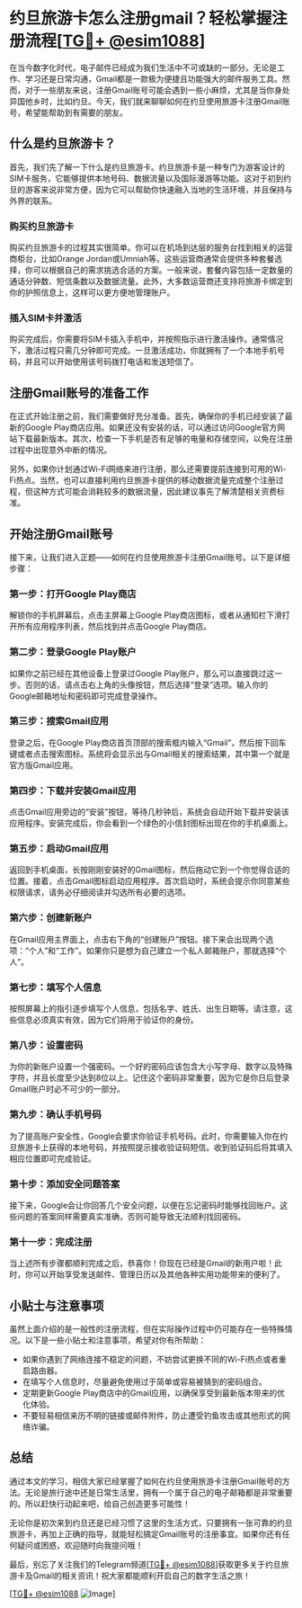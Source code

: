 # 约旦旅游卡怎么注册gmail？轻松掌握注册流程[[TG💪+ @esim1088](https://t.me/s/esim1088)]

在当今数字化时代，电子邮件已经成为我们生活中不可或缺的一部分。无论是工作、学习还是日常沟通，Gmail都是一款极为便捷且功能强大的邮件服务工具。然而，对于一些朋友来说，注册Gmail账号可能会遇到一些小麻烦，尤其是当你身处异国他乡时，比如约旦。今天，我们就来聊聊如何在约旦使用旅游卡注册Gmail账号，希望能帮助到有需要的朋友。

## 什么是约旦旅游卡？

首先，我们先了解一下什么是约旦旅游卡。约旦旅游卡是一种专门为游客设计的SIM卡服务，它能够提供本地号码、数据流量以及国际漫游等功能。这对于初到约旦的游客来说非常方便，因为它可以帮助你快速融入当地的生活环境，并且保持与外界的联系。

### 购买约旦旅游卡

购买约旦旅游卡的过程其实很简单。你可以在机场到达层的服务台找到相关的运营商柜台，比如Orange Jordan或Umniah等。这些运营商通常会提供多种套餐选择，你可以根据自己的需求挑选合适的方案。一般来说，套餐内容包括一定数量的通话分钟数、短信条数以及数据流量。此外，大多数运营商还支持将旅游卡绑定到你的护照信息上，这样可以更方便地管理账户。

### 插入SIM卡并激活

购买完成后，你需要将SIM卡插入手机中，并按照指示进行激活操作。通常情况下，激活过程只需几分钟即可完成。一旦激活成功，你就拥有了一个本地手机号码，并且可以开始使用该号码拨打电话和发送短信了。

## 注册Gmail账号的准备工作

在正式开始注册之前，我们需要做好充分准备。首先，确保你的手机已经安装了最新的Google Play商店应用。如果还没有安装的话，可以通过访问Google官方网站下载最新版本。其次，检查一下手机是否有足够的电量和存储空间，以免在注册过程中出现意外中断的情况。

另外，如果你计划通过Wi-Fi网络来进行注册，那么还需要提前连接到可用的Wi-Fi热点。当然，也可以直接利用约旦旅游卡提供的移动数据流量完成整个注册过程，但这种方式可能会消耗较多的数据流量，因此建议事先了解清楚相关资费标准。

## 开始注册Gmail账号

接下来，让我们进入正题——如何在约旦使用旅游卡注册Gmail账号。以下是详细步骤：

### 第一步：打开Google Play商店

解锁你的手机屏幕后，点击主屏幕上Google Play商店图标，或者从通知栏下滑打开所有应用程序列表，然后找到并点击Google Play商店。

### 第二步：登录Google Play账户

如果你之前已经在其他设备上登录过Google Play账户，那么可以直接跳过这一步。否则的话，请点击右上角的头像按钮，然后选择“登录”选项。输入你的Google邮箱地址和密码即可完成登录操作。

### 第三步：搜索Gmail应用

登录之后，在Google Play商店首页顶部的搜索框内输入“Gmail”，然后按下回车键或者点击搜索图标。系统将会显示出与Gmail相关的搜索结果，其中第一个就是官方版Gmail应用。

### 第四步：下载并安装Gmail应用

点击Gmail应用旁边的“安装”按钮，等待几秒钟后，系统会自动开始下载并安装该应用程序。安装完成后，你会看到一个绿色的小信封图标出现在你的手机桌面上。

### 第五步：启动Gmail应用

返回到手机桌面，长按刚刚安装好的Gmail图标，然后拖动它到一个你觉得合适的位置。接着，点击Gmail图标启动应用程序。首次启动时，系统会提示你同意某些权限请求，请务必仔细阅读并勾选所有必要的选项。

### 第六步：创建新账户

在Gmail应用主界面上，点击右下角的“创建账户”按钮。接下来会出现两个选项：“个人”和“工作”。如果你只是想为自己建立一个私人邮箱账户，那就选择“个人”。

### 第七步：填写个人信息

按照屏幕上的指引逐步填写个人信息，包括名字、姓氏、出生日期等。请注意，这些信息必须真实有效，因为它们将用于验证你的身份。

### 第八步：设置密码

为你的新账户设置一个强密码。一个好的密码应该包含大小写字母、数字以及特殊字符，并且长度至少达到8位以上。记住这个密码非常重要，因为它是你日后登录Gmail账户时必不可少的一部分。

### 第九步：确认手机号码

为了提高账户安全性，Google会要求你验证手机号码。此时，你需要输入你在约旦旅游卡上获得的本地号码，并按照提示接收验证码短信。收到验证码后将其填入相应位置即可完成验证。

### 第十步：添加安全问题答案

接下来，Google会让你回答几个安全问题，以便在忘记密码时能够找回账户。这些问题的答案同样需要真实准确，否则可能导致无法顺利找回密码。

### 第十一步：完成注册

当上述所有步骤都顺利完成之后，恭喜你！你现在已经是Gmail的新用户啦！此时，你可以开始享受发送邮件、管理日历以及其他各种实用功能带来的便利了。

## 小贴士与注意事项

虽然上面介绍的是一般性的注册流程，但在实际操作过程中仍可能存在一些特殊情况。以下是一些小贴士和注意事项，希望对你有所帮助：

- 如果你遇到了网络连接不稳定的问题，不妨尝试更换不同的Wi-Fi热点或者重启路由器。
- 在填写个人信息时，尽量避免使用过于简单或容易被猜到的密码组合。
- 定期更新Google Play商店中的Gmail应用，以确保享受到最新版本带来的优化体验。
- 不要轻易相信来历不明的链接或邮件附件，防止遭受钓鱼攻击或其他形式的网络诈骗。

## 总结

通过本文的学习，相信大家已经掌握了如何在约旦使用旅游卡注册Gmail账号的方法。无论是旅行途中还是日常生活里，拥有一个属于自己的电子邮箱都是非常重要的。所以赶快行动起来吧，给自己创造更多可能性！

无论你是初次来到约旦还是已经习惯了这里的生活方式，只要拥有一张可靠的约旦旅游卡，再加上正确的指导，就能轻松搞定Gmail账号的注册事宜。如果你还有任何疑问或困惑，欢迎随时向我提问哦！

最后，别忘了关注我们的Telegram频道[[TG💪+ @esim1088](https://t.me/s/esim1088)]获取更多关于约旦旅游卡及Gmail的相关资讯！祝大家都能顺利开启自己的数字生活之旅！

[[TG💪+ @esim1088](https://t.me/s/esim1088) ![Image](https://i.postimg.cc/4NQfJmqS/Snipaste-2025-05-13-00-14-12.png)]